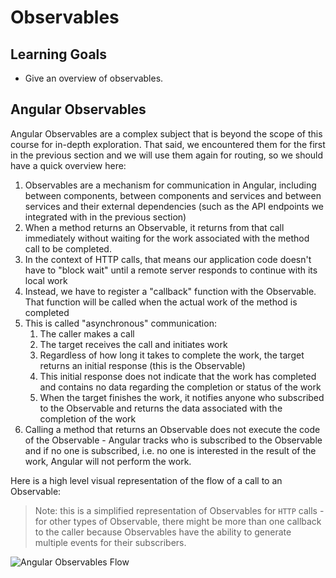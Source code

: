 # Observables

## Learning Goals

- Give an overview of observables.

## Angular Observables

Angular Observables are a complex subject that is beyond the scope of this
course for in-depth exploration. That said, we encountered them for the first in
the previous section and we will use them again for routing, so we should have a
quick overview here:

1. Observables are a mechanism for communication in Angular, including between
   components, between components and services and between services and their
   external dependencies (such as the API endpoints we integrated with in the
   previous section)
2. When a method returns an Observable, it returns from that call immediately
   without waiting for the work associated with the method call to be completed.
3. In the context of HTTP calls, that means our application code doesn't have to
   "block wait" until a remote server responds to continue with its local work
4. Instead, we have to register a "callback" function with the Observable. That
   function will be called when the actual work of the method is completed
5. This is called "asynchronous" communication:
   1. The caller makes a call
   2. The target receives the call and initiates work
   3. Regardless of how long it takes to complete the work, the target returns
      an initial response (this is the Observable)
   4. This initial response does not indicate that the work has completed and
      contains no data regarding the completion or status of the work
   5. When the target finishes the work, it notifies anyone who subscribed to
      the Observable and returns the data associated with the completion of the
      work
6. Calling a method that returns an Observable does not execute the code of the
   Observable - Angular tracks who is subscribed to the Observable and if no one
   is subscribed, i.e. no one is interested in the result of the work, Angular
   will not perform the work.

Here is a high level visual representation of the flow of a call to an
Observable:

> Note: this is a simplified representation of Observables for `HTTP` calls -
> for other types of Observable, there might be more than one callback to the
> caller because Observables have the ability to generate multiple events for
> their subscribers.

![Angular Observables Flow](https://curriculum-content.s3.amazonaws.com/java-mod-8/ng-observables-flow.png)
